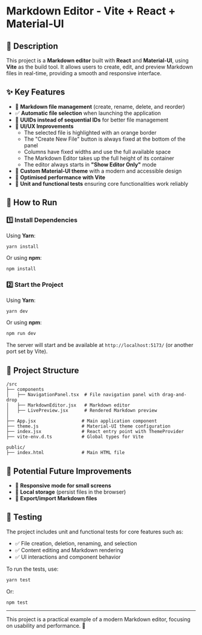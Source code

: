 # Markdown Editor - Vite + React + Material-UI

## 📌 Description

This project is a **Markdown editor** built with **React** and **Material-UI**, using **Vite** as the build tool. It allows users to create, edit, and preview Markdown files in real-time, providing a smooth and responsive interface.

## ✨ Key Features

- 📂 **Markdown file management** (create, rename, delete, and reorder)
- ✅ **Automatic file selection** when launching the application
- 🔄 **UUIDs instead of sequential IDs** for better file management
- 🎨 **UI/UX Improvements**
  - The selected file is highlighted with an orange border
  - The "Create New File" button is always fixed at the bottom of the panel
  - Columns have fixed widths and use the full available space
  - The Markdown Editor takes up the full height of its container
  - The editor always starts in **"Show Editor Only"** mode
- 🌙 **Custom Material-UI theme** with a modern and accessible design
- 🚀 **Optimised performance with Vite**
- 🧪 **Unit and functional tests** ensuring core functionalities work reliably

## 🚀 How to Run

### 1️⃣ Install Dependencies

Using **Yarn**:
```sh
yarn install
```

Or using **npm**:
```sh
npm install
```

### 2️⃣ Start the Project

Using **Yarn**:
```sh
yarn dev
```

Or using **npm**:
```sh
npm run dev
```

The server will start and be available at `http://localhost:5173/` (or another port set by Vite).

## 📂 Project Structure

```
/src
├── components
│   ├── NavigationPanel.tsx  # File navigation panel with drag-and-drop
│   ├── MarkdownEditor.jsx   # Markdown editor
│   ├── LivePreview.jsx      # Rendered Markdown preview
│
├── App.jsx                 # Main application component
├── theme.js                # Material-UI theme configuration
├── index.jsx               # React entry point with ThemeProvider
├── vite-env.d.ts           # Global types for Vite

public/
├── index.html              # Main HTML file
```

## 🔧 Potential Future Improvements

- 📌 **Responsive mode for small screens**
- 📂 **Local storage** (persist files in the browser)
- 📄 **Export/import Markdown files**

## 🧪 Testing

The project includes unit and functional tests for core features such as:
- ✅ File creation, deletion, renaming, and selection
- ✅ Content editing and Markdown rendering
- ✅ UI interactions and component behavior

To run the tests, use:
```sh
yarn test
```
Or:
```sh
npm test
```

---

This project is a practical example of a modern Markdown editor, focusing on usability and performance. 🚀

